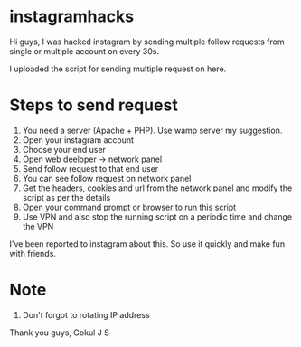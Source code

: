 # instagramhacks
Hi guys, I was hacked instagram by sending multiple follow requests from single or multiple account on every 30s.

I uploaded the script for sending multiple request on here.

# Steps to send request
1. You need a server (Apache + PHP). Use wamp server my suggestion.
2. Open your instagram account
3. Choose your end user
4. Open web deeloper -> network panel
5. Send follow request to that end user
6. You can see follow request on network panel
7. Get the headers, cookies and url from the network panel and modify the script as per the details
8. Open your command prompt or browser to run this script
9. Use VPN and also stop the running script on a periodic time and change the VPN

I've been reported to instagram about this. So use it quickly and make fun with friends. 

# Note
1. Don't forgot to rotating IP address

Thank you guys,
Gokul J S
